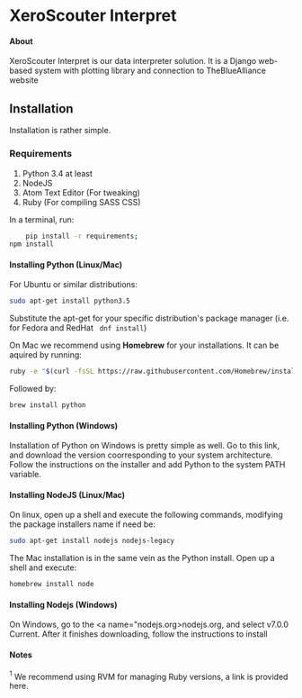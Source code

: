 # XeroScouter Interpret

#### About

XeroScouter Interpret is our data interpreter solution. It is a Django web-based system with plotting library and connection to TheBlueAlliance website

## Installation

Installation is rather simple.

### Requirements

1.  Python 3.4 at least
2.  NodeJS
3.  Atom Text Editor (For tweaking)  
4.  Ruby (For compiling SASS CSS)

In a terminal, run:

```bash
    pip install -r requirements;
npm install


```
#### Installing Python (Linux/Mac)

For Ubuntu or similar distributions:

``` bash
sudo apt-get install python3.5
```
Substitute the apt-get for your specific distribution's package manager (i.e. for Fedora and RedHat ``` dnf install```)


On Mac we recommend using <b>Homebrew</b> for your installations. It can be aquired by running:  
``` bash
ruby -e "$(curl -fsSL https://raw.githubusercontent.com/Homebrew/install/master/install)"
```
Followed by:  
``` bash
brew install python
```


#### Installing Python (Windows)
Installation of Python on Windows is pretty simple as well. Go to <a name="https://www.python.org/downloads/release/python-351rc1"> this link</a>, and download the version coorresponding to your system architecture. Follow the instructions on the installer and add Python to the system PATH variable.
#### Installing NodeJS (Linux/Mac)

On linux, open up a shell and execute the following commands, modifying the package installers name if need be:
``` bash
sudo apt-get install nodejs nodejs-legacy
```

The Mac installation is in the same vein as the Python install. Open up a shell and execute:  
``` bash
homebrew install node
```

#### Installing Nodejs (Windows)

On Windows, go to the <a name="nodejs.org>nodejs.org</a>, and select v7.0.0 Current. After it finishes downloading, follow the instructions to install

#### Notes
<a name="footnote1"><sup>1</sup></a> We recommend using RVM for managing Ruby versions, a link is provided <a name="https://rvm.io/rvm/install">here.</a>
